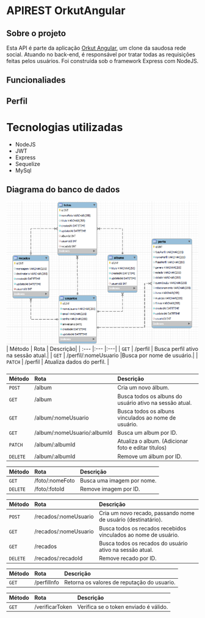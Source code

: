 # APIREST OrkutAngular
## Sobre o projeto
  Esta API é parte da aplicação [Orkut Angular](https://github.com/GabriellPassos/OrkutAngular), um clone da saudosa rede social. 
  Atuando no back-end, é responsável por tratar todas as requisições feitas pelos usuários. Foi construída sob o framework Express com NodeJS.


## Funcionaliades
## Perfil
# Tecnologias utilizadas
- NodeJS
- JWT
- Express
- Sequelize
- MySql


## Diagrama do banco de dados
![Diagrama do banco de dados](https://github.com/GabriellPassos/assets/blob/main/orkutangular/diagramaBancoDeDados.png)
| Método     | Rota           | Descrição|
| :---       |:---           |:---|
| `GET`     | /perfil      | Busca perfil ativo na  sessão atual.|
| `GET`      | /perfil/:nomeUsuario    |Busca por nome de usuário.|
| `PATCH`      | /perfil      | Atualiza dados do perfil. |
###
| Método     | Rota           | Descrição|
| :---       |:---           |:---|
| `POST`      | /album    |Cria um novo álbum.|
| `GET`     | /album      | Busca todos os albuns do usuário ativo na sessão atual.|
| `GET`      | /album/:nomeUsuario      | Busca todos os albuns vinculados ao nome de usuário. |
| `GET`      | /album/:nomeUsuario/:albumId      | Busca um album por ID. |
| `PATCH`      | /album/:albumId      | Atualiza o album. (Adicionar foto e editar titulos) |
| `DELETE`   | /album/:albumId       |  Remove um álbum por ID.|

| Método     | Rota           | Descrição|
| :---       |:---           |:---|
| `GET`      | /foto/:nomeFoto    |Busca uma imagem por nome.|
| `DELETE`   |  /foto/:fotoId      |Remove imagem por ID.|

| Método     | Rota           | Descrição|
| :---       |:---           |:---|
| `POST`      | /recados/:nomeUsuario    |Cria um novo recado, passando nome de usuário (destinatário).|
| `GET`      | /recados/:nomeUsuario      | Busca todos os recados recebidos vinculados ao nome de usuário. |
| `GET`     | /recados      | Busca todos os recados do usuário ativo na sessão atual.|
| `DELETE`   |  /recados/:recadoId      |Remove recado por ID.|

| Método     | Rota           | Descrição|
| :---       |:---           |:---|
| `GET`      | /perfilInfo    |Retorna os valores de reputação do usuario.|

| Método     | Rota           | Descrição|
| :---       |:---           |:---|
| `GET`      | /verificarToken   |Verifica se o token enviado é válido.|

